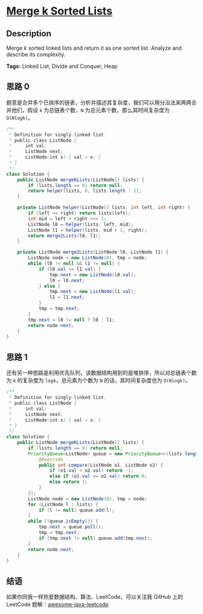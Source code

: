 # [Merge k Sorted Lists][title]

## Description

Merge *k* sorted linked lists and return it as one sorted list. Analyze and describe its complexity.

**Tags:** Linked List, Divide and Conquer, Heap


## 思路 0

题意是合并多个已排序的链表，分析并描述其复杂度，我们可以用分治法来两两合并他们，假设 `k` 为总链表个数，`N` 为总元素个数，那么其时间复杂度为 `O(Nlogk)`。

```java
/**
 * Definition for singly-linked list.
 * public class ListNode {
 *     int val;
 *     ListNode next;
 *     ListNode(int x) { val = x; }
 * }
 */
class Solution {
    public ListNode mergeKLists(ListNode[] lists) {
        if (lists.length == 0) return null;
        return helper(lists, 0, lists.length - 1);
    }

    private ListNode helper(ListNode[] lists, int left, int right) {
        if (left >= right) return lists[left];
        int mid = left + right >>> 1;
        ListNode l0 = helper(lists, left, mid);
        ListNode l1 = helper(lists, mid + 1, right);
        return merge2Lists(l0, l1);
    }

    private ListNode merge2Lists(ListNode l0, ListNode l1) {
        ListNode node = new ListNode(0), tmp = node;
        while (l0 != null && l1 != null) {
            if (l0.val <= l1.val) {
                tmp.next = new ListNode(l0.val);
                l0 = l0.next;
            } else {
                tmp.next = new ListNode(l1.val);
                l1 = l1.next;
            }
            tmp = tmp.next;
        }
        tmp.next = l0 != null ? l0 : l1;
        return node.next;
    }
}
```

## 思路 1

还有另一种思路是利用优先队列，该数据结构用到的是堆排序，所以对总链表个数为 `k` 的复杂度为 `logk`，总元素为个数为 `N` 的话，其时间复杂度也为 `O(Nlogk)`。

```java
/**
 * Definition for singly-linked list.
 * public class ListNode {
 *     int val;
 *     ListNode next;
 *     ListNode(int x) { val = x; }
 * }
 */
class Solution {
    public ListNode mergeKLists(ListNode[] lists) {
        if (lists.length == 0) return null;
        PriorityQueue<ListNode> queue = new PriorityQueue<>(lists.length, new Comparator<ListNode>() {
            @Override
            public int compare(ListNode o1, ListNode o2) {
                if (o1.val < o2.val) return -1;
                else if (o1.val == o2.val) return 0;
                else return 1;
            }
        });
        ListNode node = new ListNode(0), tmp = node;
        for (ListNode l : lists) {
            if (l != null) queue.add(l);
        }
        while (!queue.isEmpty()) {
            tmp.next = queue.poll();
            tmp = tmp.next;
            if (tmp.next != null) queue.add(tmp.next);
        }
        return node.next;
    }
}
```


## 结语

如果你同我一样热爱数据结构、算法、LeetCode，可以关注我 GitHub 上的 LeetCode 题解：[awesome-java-leetcode][ajl]



[title]: https://leetcode.com/problems/merge-k-sorted-lists
[ajl]: https://github.com/Blankj/awesome-java-leetcode
